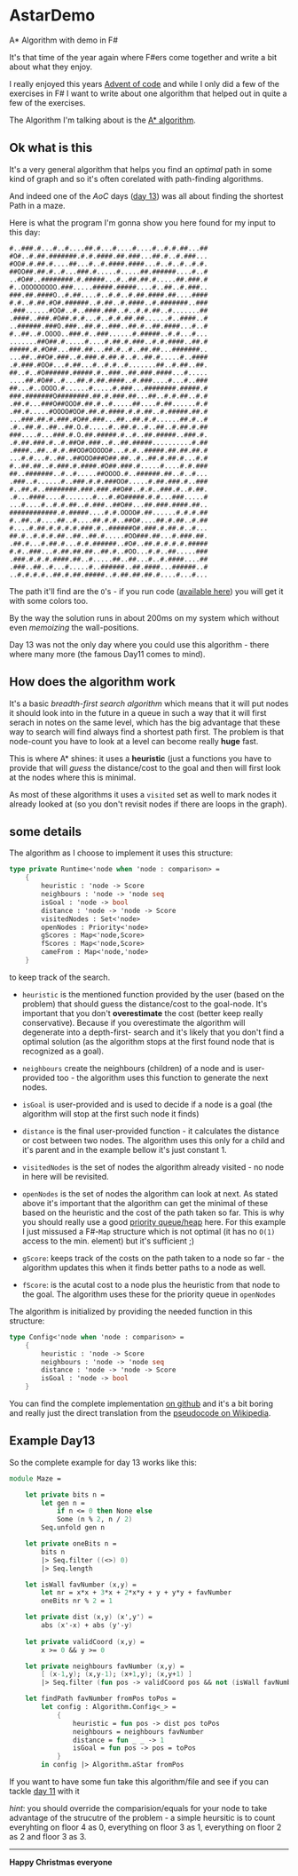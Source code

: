 # AstarDemo
A* Algorithm with demo in F#

It's that time of the year again where F#ers come together and write a bit about
what they enjoy.

I really enjoyed this years [Advent of code](http://adventofcode.com/2016) and
while I only did a few of the exercises in F# I want to write about one
algorithm that helped out in quite a few of the exercises.

The Algorithm I'm talking about is the
[A* algorithm](https://en.wikipedia.org/wiki/A*_search_algorithm).

## Ok what is this
It's a very general algorithm that helps you find an *optimal* path
in some kind of graph and so it's often corelated with path-finding
algorithms.

And indeed one of the *AoC* days ([day 13](http://adventofcode.com/2016/day/13))
was all about finding the shortest Path in a maze.

Here is what the program I'm gonna show you here found for my input to this day:

```
#..###.#...#..#....##.#...#....#....#..#.#.##...##
#O#..#.##.#######.#.#.####.##.###...##.#..#.###...
#OO#.#.##.#....##...#..#.####.####...#..#..#..#.#.
##OO##.##.#..#...###.#.....#.....##.######....#..#
..#O##..########.#.#####...#..##.##.#.....##.###.#
#..OOOOOOOOO.###.....#####.#####....#..##..#.###..
###.##.####O..#.##....#..#.#..#.##.####.##....####
#.#..#.##.#O#.######..#.##..#.####..#.#######..###
.###......#OO#..#..####.###..#..#.#.##..#.......##
.####..###.#O##.#.#...#..#.#.##.##......#..####..#
..######.###O.###..##.#..###..##.#..##.####...#..#
#..##..#.OOOO..###.#..###......#.#####..#.#...#...
.......##O##.#.....#....#.##.#.###..#.#.####..##.#
#####.#.#O##...###.##...##.#..#..##.##...#######..
...##..##O#.###..#.###.#.##.#..#..##.#.....#..####
.#.###.#OO#...#.##...#..#.#..#.......##..#.##..##.
##..#..#O######.#####.#..###..##.###.####...#.....
....##.#O##..#...##.#.##.####..#.###....#...#..###
##...#..OOOO.#......#.....#.###...########.#####.#
###.#######O########.##.#.###.##...##..#.#.##..#.#
.##.#...###O##OOO#.##.#..#.....##....#.##......#.#
.##.#.....#OOOO#OO#.##.#.####.#.#.##..#.#####.##.#
...###.##.#.###.#O##.###...##..##.#.#......##.#..#
.#..##.#..##..##.O.#.....#..##.#..#..##..#.##.#.##
###....#...###.#.O.##.#####.#..#..##.#####..###.#.
.#.##.###.#..#.##O#.###..#..##.#####..........#.##
.####..##..#.#.##OO#OOOOO#...#.#..#####.##.##.##.#
...#.#...#..##..##OOO###O##.##..#..##.#.##.#...#.#
#..##.##..#.###.#.####.#O##.###.#.....#....#.#.###
##..#######..#..#.....##OOOO.#..######.##..#..#...
.###..#......#..###.#.#.###OO#.....#.##.###.#..###
#..##.#..########.###.###.##O##..#.#..###.#..#.##.
.#...####....#.......#...#.#O#####.#.#...###.....#
...#....#..#.#.##..#.###..##O##...##.###.####.##..
############.#.#####....#.#.OOOO#.##......#.#.#.##
#..##..#....##..#....##.#.#..##O#....##.#.##..#.##
#....#.##.#.#.#.#.###.#..######O#.###.#.##.#..#...
##.#..#.#.#.##..##..##.#.....#OO###.##...#.###.##.
.##.#...#.##.#...#.#.######..#O#..##.#.#.#.#.#####
#.#..###...#.##.##.##..##.#..#OO...#.#..##.....###
.###.#.#.#.####.##..#.....##..##...#..#.####....##
.###..##..#...#.....#..######..##.####...######..#
..#.#.#.#..##.#.##.#####..#.##.##.##.#....#...#...
```

The path it'll find are the `O`'s - if you run code 
([available here](https://github.com/CarstenKoenig/AstarDemo))
you will get it with some colors too.

By the way the solution runs in about 200ms on my system which without even
*memoizing* the wall-positions.

Day 13 was not the only day where you could use this algorithm - there where
many more (the famous Day11 comes to mind).

## How does the algorithm work
It's a basic *breadth-first search algorithm* which means that it will put nodes
it should look into in the future in a queue in such a way that it will first
serach in notes on the same level, which has the big advantage that these
way to search will find always find a shortest path first.
The problem is that node-count you have to look at a level can become
really **huge** fast.

This is where A* shines: it uses a **heuristic** (just a functions you have to
provide that will *guess* the distance/cost to the goal and then will first
look at the nodes where this is minimal.

As most of these algorithms it uses a `visited` set as well to mark nodes
it already looked at (so you don't revisit nodes if there are loops in the
graph).

## some details

The algorithm as I choose to implement it uses this structure:

```fsharp
type private Runtime<'node when 'node : comparison> =
    {
        heuristic : 'node -> Score
        neighbours : 'node -> 'node seq
        isGoal : 'node -> bool
        distance : 'node -> 'node -> Score
        visitedNodes : Set<'node>
        openNodes : Priority<'node>
        gScores : Map<'node,Score>
        fScores : Map<'node,Score>
        cameFrom : Map<'node,'node>
    }
```

to keep track of the search.

- `heuristic` is the mentioned function provided by the user (based on the
problem) that should guess the distance/cost to the goal-node. It's important
that you don't **overestimate** the cost (better keep really conservative).
Because if you overestimate the algorithm will degenerate into a depth-first-
search and it's likely that you don't find a optimal solution (as the algorithm
stops at the first found node that is recognized as a goal).

- `neighbours` create the neighbours (children) of a node and is user-provided
too - the algorithm uses this function to generate the next nodes.

- `isGoal` is user-provided and is used to decide if a node is a goal (the
algorithm will stop at the first such node it finds)

- `distance` is the final user-provided function - it calculates the distance
or cost between two nodes. The algorithm uses this only for a child and it's
parent and in the example bellow it's just constant 1.

- `visitedNodes` is the set of nodes the algorithm already visited - no node in
here will be revisited.

- `openNodes` is the set of nodes the algorithm can look at next. As stated
above it's important that the algorithm can get the minimal of these based
on the heuristic and the cost of the path taken so far. This is why you should
really use a good [priority queue/heap](https://en.wikipedia.org/wiki/Priority_queue)
here. For this example I just missused a F#-`Map` structure which is not optimal
(it has no `O(1)` access to the min. element) but it's sufficient ;)

- `gScore`: keeps track of the costs on the path taken to a node so far - the
algorithm updates this when it finds better paths to a node as well.

- `fScore`: is the acutal cost to a node plus the heuristic from that node to
the goal. The algorithm uses these for the priority queue in `openNodes`

The algorithm is initialized by providing the needed function in this structure:

```fsharp
type Config<'node when 'node : comparison> =
    {
        heuristic : 'node -> Score
        neighbours : 'node -> 'node seq
        distance : 'node -> 'node -> Score
        isGoal : 'node -> bool
    }
```

You can find the complete implementation [on github](https://github.com/CarstenKoenig/AstarDemo/blob/master/Astar/AStarAlgorithm.fs)
and it's a bit boring and really just the direct translation from the
[pseudocode on Wikipedia](https://en.wikipedia.org/wiki/A*_search_algorithm#Pseudocode).


## Example Day13
So the complete example for day 13 works like this:

```fsharp
module Maze =

    let private bits n =
        let gen n =
            if n <= 0 then None else
            Some (n % 2, n / 2)
        Seq.unfold gen n

    let private oneBits n =
        bits n
        |> Seq.filter ((<>) 0)
        |> Seq.length

    let isWall favNumber (x,y) =
        let nr = x*x + 3*x + 2*x*y + y + y*y + favNumber
        oneBits nr % 2 = 1

    let private dist (x,y) (x',y') =
        abs (x'-x) + abs (y'-y)
    
    let private validCoord (x,y) =
        x >= 0 && y >= 0

    let private neighbours favNumber (x,y) =
        [ (x-1,y); (x,y-1); (x+1,y); (x,y+1) ]
        |> Seq.filter (fun pos -> validCoord pos && not (isWall favNumber pos))

    let findPath favNumber fromPos toPos =
        let config : Algorithm.Config<_> =
            {
                heuristic = fun pos -> dist pos toPos
                neighbours = neighbours favNumber
                distance = fun _ _ -> 1
                isGoal = fun pos -> pos = toPos
            }
        in config |> Algorithm.aStar fromPos
```

If you want to have some fun take this algorithm/file and see if you can tackle
[day 11](http://adventofcode.com/2016/day/11) with it 

*hint*: you should override the comparision/equals for your node to take
advantage of the strucutre of the problem - a simple heursitic is to count
everyhting on floor 4 as 0, everything on floor 3 as 1, everything on floor 2 as
2 and floor 3 as 3.

---

**Happy Christmas everyone**
